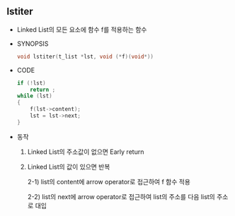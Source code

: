 ## lstiter

- Linked List의 모든 요소에 함수 f를 적용하는 함수

- SYNOPSIS

  ```c
  void lstiter(t_list *lst, void (*f)(void*))
  ```

- CODE

  ```c
  if (!lst)
      return ;
  while (lst)
  {
      f(lst->content);
      lst = lst->next;
  }
  ```

- 동작
  1. Linked List의 주소값이 없으면 Early return

  2. Linked List의 값이 있으면 반복

     2-1) list의 content에 arrow operator로 접근하여 f 함수 적용

     2-2) list의 next에 arrow operator로 접근하여 list의 주소를 다음 list의 주소로 대입